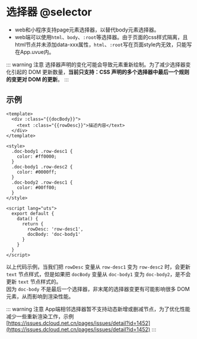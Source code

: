 # 选择器 @selector

- web和小程序支持page元素选择器，以替代body元素选择器。
- web端可以使用`html`、`body`、`:root`等选择器。由于页面的css样式隔离，且html节点并未添加data-xxx属性，`html`、`:root`写在页面style内无效，只能写在App.uvue内。

<!-- CSSJSON.selector_values.compatibility -->

::: warning 注意
选择器声明的变化可能会导致元素重新绘制。为了减少选择器变化引起的 DOM 更新数量，**当前只支持：CSS 声明的多个选择器中最后一个规则的变更对 DOM 的更新**。
:::

## 示例

```vue
<template>
  <div :class="{{docBody}}">
    <text :class="{{rowDesc}}">描述内容</text>
  </div>
</template>

<style>
  .doc-body1 .row-desc1 {
    color: #ff0000;
  }
  .doc-body1 .row-desc2 {
    color: #0000ff;
  }
  .doc-body2 .row-desc1 {
    color: #00ff00;
  }
</style>

<script lang="uts">
  export default {
    data() {
      return {
        rowDesc: 'row-desc1',
        docBody: 'doc-body1'
      }
    }
  }
</script>
```

以上代码示例，当我们把 `rowDesc` 变量从 `row-desc1` 变为 `row-desc2` 时，会更新 `text` 节点样式，但是如果把 `docBody` 变量从 `doc-body1` 变为 `doc-body2`，是不会更新 `text` 节点样式的。\
因为 `doc-body` 不是最后一个选择器，非末尾的选择器变更有可能影响很多 DOM 元素，从而影响到渲染性能。

::: warning 注意
App端相邻选择器暂不支持动态新增或删减节点，为了优化性能减少一些重新渲染工作，示例 [https://issues.dcloud.net.cn/pages/issues/detail?id=1452](https://issues.dcloud.net.cn/pages/issues/detail?id=1452)
:::
